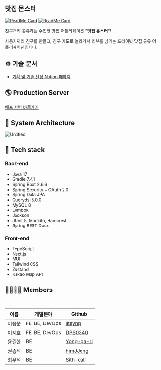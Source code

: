 ## 맛집 몬스터

[![ReadMe Card](https://github-readme-stats.vercel.app/api/pin/?username=techeer-f5&repo=jmt-monster-frontend&theme=radical)](https://github.com/techeer-f5/jmt-monster-frontend)
[![ReadMe Card](https://github-readme-stats.vercel.app/api/pin/?username=techeer-f5&repo=jmt-monster-backend&theme=radical)](https://github.com/techeer-f5/jmt-monster-backend)

친구끼리 공유하는 수집형 맛집 어플리케이션 "**맛집 몬스터**"!

사용자끼리 친구를 만들고, 친구 지도로 놀러가서 리뷰를 남기는 프라이빗 맛집 공유 어플리케이션입니다.

## ⚙️ 기술 문서

- [기획 및 기술 선정 Notion 페이지](https://litsynp.notion.site/7a3cbfc9e2724a8d9520757e2da254bd)

## **🌎 Production Server**

[배포 서버 바로가기](https://jmtmonster.com)

## **🏢 System Architecture**

![Untitled](https://user-images.githubusercontent.com/32592965/166239012-edd37fb1-5202-4337-bbba-53dd8a5ee8ea.png)

## **🔧 Tech stack**

### Back-end

- Java 17
- Gradle 7.4.1
- Spring Boot 2.6.6
- Spring Security + OAuth 2.0
- Spring Data JPA
- Querydsl 5.0.0
- MySQL 8
- Lombok
- Jackson
- JUnit 5, Mockito, Hamcrest
- Spring REST Docs

### Front-end

- TypeScript
- Next.js
- MUI
- Tailwind CSS
- Zustand
- Kakao Map API

## **👨‍👨‍👧‍👦 Members**

<br>

| 이름   | 개발분야       | Github                                      |
| ------ | -------------- | ------------------------------------------- |
| 이승준 | FE, BE, DevOps | [litsynp](https://github.com/litsynp)       |
| 이지호 | FE, BE, DevOps | [DPS0340](https://github.com/DPS0340)       |
| 용길한 | BE             | [Yong-ga-ri](https://github.com/Yong-ga-ri) |
| 권종석 | BE             | [himJJong](https://github.com/himJJong)     |
| 최우석 | BE             | [Sith-call](https://github.com/Sith-call)   |
